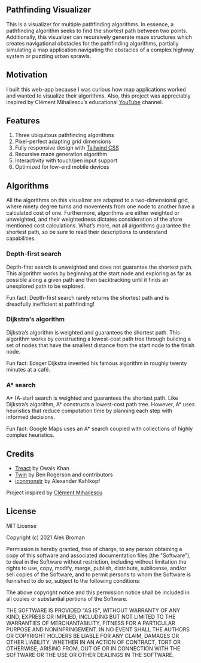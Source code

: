 ## Pathfinding Visualizer

This is a visualizer for multiple pathfinding algorithms. In essence, a pathfinding algorithm seeks to find the shortest path between two points. Additionally, this visualizer can recursively generate maze structures which creates navigational obstacles for the pathfinding algorithms, partially simulating a map application navigating the obstacles of a complex highway system or puzzling urban sprawls.

## Motivation

I built this web-app because I was curious how map applications worked and wanted to visualize their algorithms. Also, this project was appreciably inspired by Clément Mihailescu’s educational [YouTube](https://www.youtube.com/channel/UCaO6VoaYJv4kS-TQO_M-N_g) channel.

## Features

1.	Three ubiquitous pathfinding algorithms
2.	Pixel-perfect adapting grid dimensions
3.	Fully responsive design with [Tailwind CSS](https://github.com/tailwindlabs/tailwindcss)
4.	Recursive maze generation algorithm
5.	Interactivity with touch/pen input support
6.	Optimized for low-end mobile devices

## Algorithms

All the algorithms on this visualizer are adapted to a two-dimensional grid, where ninety degree turns and movements from one node to another have a calculated cost of one. Furthermore, algorithms are either weighted or unweighted, and their weightedness dictates consideration of the afore mentioned cost calculations. What’s more, not all algorithms guarantee the shortest path, so be sure to read their descriptions to understand capabilities.

### Depth-first search

Depth-first search is unweighted and does not guarantee the shortest path. This algorithm works by beginning at the start node and exploring as far as possible along a given path and then backtracking until it finds an unexplored path to be explored.

Fun fact: Depth-first search rarely returns the shortest path and is dreadfully inefficient at pathfinding!

### Dijkstra's algorithm

Dijkstra’s algorithm is weighted and guarantees the shortest path. This algorithm works by constructing a lowest-cost path tree through building a set of nodes that have the smallest distance from the start node to the finish node.

Fun fact: Edsger Dijkstra invented his famous algorithm in roughly twenty minutes at a café.

### A* search

A* (A-star) search is weighted and guarantees the shortest path. Like Dijkstra’s algorithm, A* constructs a lowest-cost path tree. However, A* uses heuristics that reduce computation time by planning each step with informed decisions.

Fun fact: Google Maps uses an A* search coupled with collections of highly complex heuristics.

## Credits

* [Treact](https://treact.owaiskhan.me) by Owais Khan
* [Twin](https://github.com/ben-rogerson/twin.macro) by Ben Rogerson and contributors
* [iconmonstr](https://iconmonstr.com) by Alexander Kahlkopf

Project inspired by [Clément Mihailescu](https://github.com/clementmihailescu)

## License

MIT License

Copyright (c) 2021 Alek Broman

Permission is hereby granted, free of charge, to any person obtaining a copy of this software and associated documentation files (the "Software"), to deal in the Software without restriction, including without limitation the rights to use, copy, modify, merge, publish, distribute, sublicense, and/or sell copies of the Software, and to permit persons to whom the Software is furnished to do so, subject to the following conditions:

The above copyright notice and this permission notice shall be included in all copies or substantial portions of the Software.

THE SOFTWARE IS PROVIDED "AS IS", WITHOUT WARRANTY OF ANY KIND, EXPRESS OR IMPLIED, INCLUDING BUT NOT LIMITED TO THE WARRANTIES OF MERCHANTABILITY, FITNESS FOR A PARTICULAR PURPOSE AND NONINFRINGEMENT. IN NO EVENT SHALL THE AUTHORS OR COPYRIGHT HOLDERS BE LIABLE FOR ANY CLAIM, DAMAGES OR OTHER LIABILITY, WHETHER IN AN ACTION OF CONTRACT, TORT OR OTHERWISE, ARISING FROM, OUT OF OR IN CONNECTION WITH THE SOFTWARE OR THE USE OR OTHER DEALINGS IN THE SOFTWARE.
